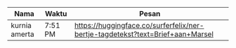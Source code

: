 | Nama | Waktu | Pesan |
| --- | --- | --- |
| kurnia amerta | 7:51 PM | https://huggingface.co/surferfelix/ner-bertje-tagdetekst?text=Brief+aan+Marsel |